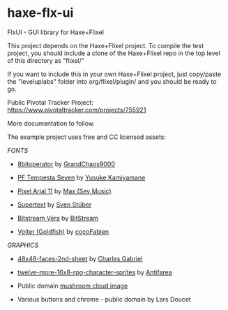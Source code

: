 haxe-flx-ui
===========

FlxUI - GUI library for Haxe+Flixel

This project depends on the Haxe+Flixel project. To compile the test project,
you should include a clone of the Haxe+Flixel repo in the top level of this
directory as "flixel/"

If you want to include this in your own Haxe+Flixel project, just copy/paste the
"leveluplabs" folder into org/flixel/plugin/ and you should be ready to go.

Public Pivotal Tracker Project:
https://www.pivotaltracker.com/projects/755921

More documentation to follow.

The example project uses free and CC licensed assets:

*FONTS*

 - [8bitoperator](http://www.dafont.com/8bitoperator-jve.font) by [GrandChaos9000](http://grandchaos9000.deviantart.com/)

 - [PF Tempesta Seven](http://www.dafont.com/pf-tempesta-seven.font) by [Yusuke Kamiyamane](http://p.yusukekamiyamane.com/)

 - [Pixel Arial 11](http://www.dafont.com/pixel-arial-11.font) by [Max (Sev Music)](http://www.sevmusic.com/)

 - [Supertext](http://www.dafont.com/supertext.font) by [Sven Stüber](http://www.superlooper.de/)

 - [Bitstream Vera](http://ftp.gnome.org/pub/GNOME/sources/ttf-bitstream-vera/1.10/) by [BitStream](http://www.bitstream.com/)

 - [Volter (Goldfish)](http://www.dafont.com/volter-goldfish.font) by [cocoFabien](http://www.habbo.fr/)
	
*GRAPHICS*

 - [48x48-faces-2nd-sheet](http://opengameart.org/content/48x48-faces-2nd-sheet) by [Charles Gabriel](http://opengameart.org/users/charlesgabriel)

 - [twelve-more-16x8-rpg-character-sprites](http://opengameart.org/content/twelve-more-16x18-rpg-character-sprites) by [Antifarea](http://antifarea.deviantart.com/)

 - Public domain [mushroom cloud image](http://opengameart.org/content/nuclear-mushroom-cloud)

 - Various buttons and chrome - public domain by Lars Doucet
